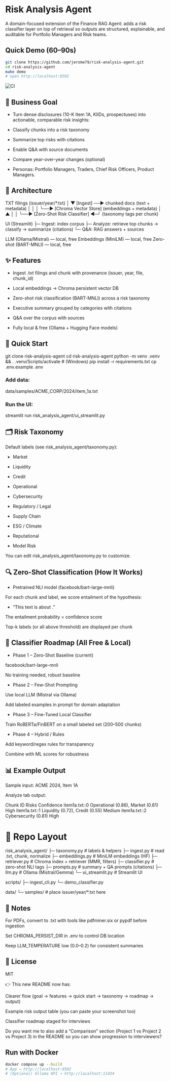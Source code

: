 # Risk Analysis Agent

A domain-focused extension of the Finance RAG Agent: adds a risk classifier layer on top of retrieval so outputs are structured, explainable, and auditable for Portfolio Managers and Risk teams.

## Quick Demo (60–90s)
```bash
git clone https://github.com/jerome79/risk-analysis-agent.git
cd risk-analysis-agent
make demo
# open http://localhost:8502
```

![CI](https://github.com/jerome79/risk-analysis-agent/actions/workflows/ci.yml/badge.svg)

## 🎯 Business Goal

* Turn dense disclosures (10-K Item 1A, KIIDs, prospectuses) into actionable, comparable risk insights:

* Classify chunks into a risk taxonomy

* Summarize top risks with citations

* Enable Q&A with source documents

* Compare year-over-year changes (optional)

* Personas: Portfolio Managers, Traders, Chief Risk Officers, Product Managers.

## 🧱 Architecture
TXT filings (issuer/year/*.txt)
│
▼
[Ingest] ──► chunked docs (text + metadata)
│ │
│ └──► [Chroma Vector Store] (embeddings + metadata)
│ ▲
│ │
└──► [Zero-Shot Risk Classifier] ◄─┘ (taxonomy tags per chunk)

UI (Streamlit)
├─ Ingest: index corpus
├─ Analyze: retrieve top chunks → classify → summarize (citations)
└─ Q&A: RAG answers + sources

LLM (Ollama/Mistral) — local, free
Embeddings (MiniLM) — local, free
Zero-shot (BART-MNLI) — local, free

## ✨ Features

* Ingest .txt filings and chunk with provenance (issuer, year, file, chunk_id)

* Local embeddings → Chroma persistent vector DB

* Zero-shot risk classification (BART-MNLI) across a risk taxonomy

* Executive summary grouped by categories with citations

* Q&A over the corpus with sources

* Fully local & free (Ollama + Hugging Face models)

## 🚀 Quick Start
git clone <repo> risk-analysis-agent
cd risk-analysis-agent
python -m venv .venv && . .venv/Scripts/activate   # (Windows)
pip install -r requirements.txt
cp .env.example .env

### Add data:
data/samples/ACME_CORP/2024/item_1a.txt

### Run the UI:
streamlit run risk_analysis_agent/ui_streamlit.py

## 🗂️ Risk Taxonomy

Default labels (see risk_analysis_agent/taxonomy.py):

* Market

* Liquidity

* Credit

* Operational

* Cybersecurity

* Regulatory / Legal

* Supply Chain

* ESG / Climate

* Reputational

* Model Risk

You can edit risk_analysis_agent/taxonomy.py to customize.

## 🔍 Zero-Shot Classification (How It Works)

* Pretrained NLI model (facebook/bart-large-mnli)

For each chunk and label, we score entailment of the hypothesis:

* “This text is about <label>.”

The entailment probability = confidence score

Top-k labels (or all above threshold) are displayed per chunk

## 🔮 Classifier Roadmap (All Free & Local)

* Phase 1 – Zero-Shot Baseline (current)

facebook/bart-large-mnli

No training needed, robust baseline

* Phase 2 – Few-Shot Prompting

Use local LLM (Mistral via Ollama)

Add labeled examples in prompt for domain adaptation

* Phase 3 – Fine-Tuned Local Classifier

Train RoBERTa/FinBERT on a small labeled set (200–500 chunks)

* Phase 4 – Hybrid / Rules

Add keyword/regex rules for transparency

Combine with ML scores for robustness

## 📊 Example Output

Sample input: ACME 2024, Item 1A

Analyze tab output:

Chunk ID	Risks	Confidence
item1a.txt::0	Operational (0.86), Market (0.61)	High
item1a.txt::1	Liquidity (0.72), Credit (0.55)	Medium
item1a.txt::2	Cybersecurity (0.81)	High



# 🧪 Repo Layout
risk_analysis_agent/
  ├─ taxonomy.py      # labels & helpers
  ├─ ingest.py        # read .txt, chunk, normalize
  ├─ embeddings.py    # MiniLM embeddings (HF)
  ├─ retriever.py     # Chroma index + retriever (MMR, filters)
  ├─ classifier.py    # zero-shot NLI tags
  ├─ prompts.py       # summary + QA prompts (citations)
  ├─ llm.py           # Ollama (Mistral/Gemma)
  └─ ui_streamlit.py  # Streamlit UI

scripts/
  ├─ ingest_cli.py
  └─ demo_classifier.py

data/
  └─ samples/         # place issuer/year/*.txt here

## 🧰 Notes

For PDFs, convert to .txt with tools like pdfminer.six or pypdf before ingestion

Set CHROMA_PERSIST_DIR in .env to control DB location

Keep LLM_TEMPERATURE low (0.0–0.2) for consistent summaries

## 📜 License

MIT

👉 This new README now has:

Clearer flow (goal → features → quick start → taxonomy → roadmap → output)

Example risk output table (you can paste your screenshot too)

Classifier roadmap staged for interviews

Do you want me to also add a “Comparison” section (Project 1 vs Project 2 vs Project 3) in the README so you can show progression to interviewers?


## Run with Docker
```bash
docker compose up --build
# App → http://localhost:8502
# (Optional) Ollama API → http://localhost:11434
```
